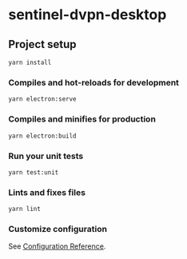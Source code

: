 # sentinel-dvpn-desktop

## Project setup
```
yarn install
```

### Compiles and hot-reloads for development
```
yarn electron:serve
```

### Compiles and minifies for production
```
yarn electron:build
```

### Run your unit tests
```
yarn test:unit
```

### Lints and fixes files
```
yarn lint
```

### Customize configuration
See [Configuration Reference](https://cli.vuejs.org/config/).
